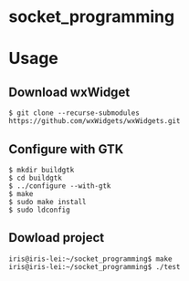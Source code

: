 # socket_programming

# Usage
## Download wxWidget
```console
$ git clone --recurse-submodules https://github.com/wxWidgets/wxWidgets.git
```

## Configure with GTK
```console
$ mkdir buildgtk
$ cd buildgtk
$ ../configure --with-gtk
$ make
$ sudo make install
$ sudo ldconfig
```
## Dowload project
```
iris@iris-lei:~/socket_programming$ make
iris@iris-lei:~/socket_programming$ ./test
```


<!-- ## Configure with CMake
1. Install CMake
2. Open CMake gui

```
cmake-gui
```
3. Create Build folder

```
cd wxWidgets
mkdir mybuild
```

4. Type the paths to Source and Build folder
e.g: 
Source: /home/iris/wxWidgets
Build: /home/iris/wxWidgets/mybuild

    Press Configure button and then Generate button
5. Build
```
cd ~/wxWidgets/mybuild
make -j8
make install
``` -->
<!-- 6.  -->
